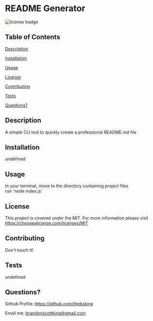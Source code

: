 
  # README Generator
  ![license badge](https://img.shields.io/badge/license-MIT-green)
  
  ## Table of Contents
  [Description](#description)

  [Installation](#installation)

  [Usage](#usage)

  [License](#license)

  [Contributing](#contributing)

  [Tests](#tests)

  [Questions?](#questions-?)


  ## Description
  A simple CLI tool to quickly create a professional README.md file


  ## Installation 
  undefined

  ## Usage
  In your terminal, move to the directory containing project files  
  run 'node index.js'

  ## License
  This project is covered under the MIT. For more information please visit https://choosealicense.com/licenses/MIT

  ## Contributing
  Don't touch it!

  ## Tests
  undefined

  ## Questions?
  Github Profile: https://github.com/thebsking 

  Email me: [brandonscottking@gmail.com](mailto:brandonscottking@gmail.com)



